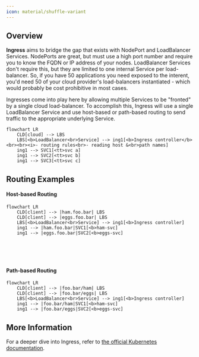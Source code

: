 ```yaml
---
icon: material/shuffle-variant
---
```


## Overview
**Ingress** aims to bridge the gap that exists with NodePort and LoadBalancer Services. NodePorts are great, but must use a high port number and require you to know the FQDN or IP address of your nodes. LoadBalancer Services don't require this, but they are limited to one internal Service per load-balancer. So, if you have 50 applications you need exposed to the interent, you'd need 50 of your cloud provider's load-balancers instantiated - which would probably be cost prohibitive in most cases.  

Ingresses come into play here by allowing multiple Services to be "fronted" by a single cloud load-balancer. To accomplish this, Ingress will use a single LoadBalancer Service and use host-based or path-based routing to send traffic to the appropriate underlying Service.  

``` mermaid
flowchart LR
    CLD[cloud] --> LBS
    LBS[<b>LoadBalancer<br>Service] --> ing1[<b>Ingress controller</b><br><br><i>- routing rules<br>- reading host &<br>path names]
    ing1 --> SVC1[<tt>svc a]
    ing1 --> SVC2[<tt>svc b]
    ing1 --> SVC3[<tt>svc c]
```

## Routing Examples

#### Host-based Routing
``` mermaid
flowchart LR
    CLD[client] --> |ham.foo.bar| LBS
    CLD[client] --> |eggs.foo.bar| LBS
    LBS[<b>LoadBalancer<br>Service] --> ing1[<b>Ingress controller]
    ing1 --> |ham.foo.bar|SVC1[<b>ham-svc]
    ing1 --> |eggs.foo.bar|SVC2[<b>eggs-svc]
```
<br/><br/><br/>
#### Path-based Routing
``` mermaid
flowchart LR
    CLD[client] --> |foo.bar/ham| LBS
    CLD[client] --> |foo.bar/eggs| LBS
    LBS[<b>LoadBalancer<br>Service] --> ing1[<b>Ingress controller]
    ing1 --> |foo.bar/ham|SVC1[<b>ham-svc]
    ing1 --> |foo.bar/eggs|SVC2[<b>eggs-svc]
```

## More Information
For a deeper dive into Ingress, refer to [the official Kubernetes documentation](https://kubernetes.io/docs/concepts/services-networking/ingress/).